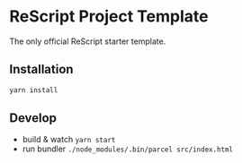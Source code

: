 # ReScript Project Template

The only official ReScript starter template.

## Installation

```sh
yarn install
```

## Develop

- build & watch `yarn start`
- run bundler `./node_modules/.bin/parcel src/index.html`
